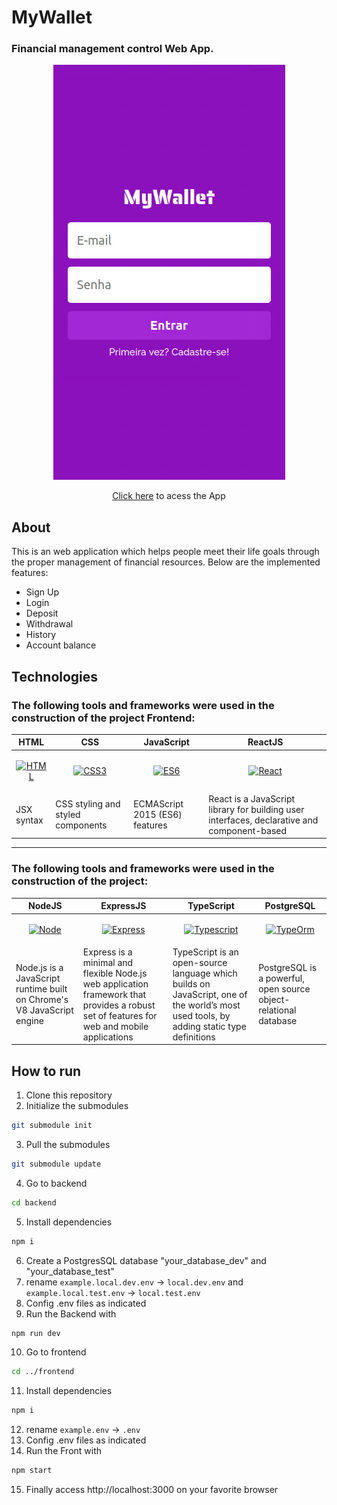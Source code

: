 # MyWallet
### Financial management control Web App.

<p align="center">
  <img src="https://github.com/RafaelBahiense/MyWallet-Front/blob/main/public/imgs/screenshot.png">
</p>

<p align="center">
   <a href="https://pokedex-nine-henna.vercel.app/">Click here</a> to acess the App
</p>

## About

This is an web application which helps people meet their life goals through the proper management of financial resources. Below are the implemented features:

- Sign Up
- Login
- Deposit
- Withdrawal
- History
- Account balance

## Technologies

### The following tools and frameworks were used in the construction of the project Frontend:
|HTML|CSS|JavaScript|ReactJS|
|-|-|-|-|
|[<p align="center"><img alt="HTML" width="60px" src="https://static.cdnlogo.com/logos/h/90/html-5.svg" /></p>][html]|[<p align="center"><img alt="CSS3" width="60px" src="https://upload.wikimedia.org/wikipedia/commons/d/d5/CSS3_logo_and_wordmark.svg" /></p>][css]|[<p align="center"><img alt="ES6" width="60px" src="https://static.cdnlogo.com/logos/j/44/javascript.svg" /></p>][es6]|[<p align="center"><img alt="React" width="60px" src="https://static.cdnlogo.com/logos/r/63/react.svg" /></p>][react]|
|JSX syntax|CSS styling and styled components|ECMAScript 2015 (ES6) features|React is a JavaScript library for building user interfaces, declarative and component-based|
___

### The following tools and frameworks were used in the construction of the project:
|NodeJS|ExpressJS|TypeScript|PostgreSQL|
|-|-|-|-|
|[<p align="center"><img alt="Node" width="70px" src="https://cdn.worldvectorlogo.com/logos/nodejs-icon.svg" /></p>][node]|[<p align="center"><img alt="Express" width="120px" src="https://cdn.worldvectorlogo.com/logos/express-109.svg" /></p>][express]|[<p align="center"><img alt="Typescript" width="60px" src="https://static.cdnlogo.com/logos/t/96/typescript.svg" /></p>][typescript]|[<p align="center"><img alt="TypeOrm" width="80px" src="https://upload.wikimedia.org/wikipedia/commons/thumb/2/29/Postgresql_elephant.svg/540px-Postgresql_elephant.svg.png" /></p>][postgresql]|
|Node.js is a JavaScript runtime built on Chrome's V8 JavaScript engine|Express is a minimal and flexible Node.js web application framework that provides a robust set of features for web and mobile applications|TypeScript is an open-source language which builds on JavaScript, one of the world’s most used tools, by adding static type definitions|PostgreSQL is a powerful, open source object-relational database|


[html]: https://www.w3schools.com/html/
[css]: https://www.w3schools.com/css/
[es6]: https://262.ecma-international.org/6.0/
[react]: https://reactjs.org/
[node]: https://nodejs.org/en/
[express]: https://expressjs.com/
[typescript]: https://www.typescriptlang.org/
[postgresql]: https://www.postgresql.org/
[Project repo]: https://github.com/RafaelBahiense/Pokedex


## How to run

1. Clone this repository
2. Initialize the submodules
```bash
git submodule init
```
3. Pull the submodules
```bash
git submodule update
```
4. Go to backend
```bash
cd backend
```
5. Install dependencies
```bash
npm i
```
6. Create a PostgresSQL database "your_database_dev" and "your_database_test"
7. rename `example.local.dev.env` -> `local.dev.env` and `example.local.test.env` -> `local.test.env`
8. Config .env files as indicated
9. Run the Backend with
```bash
npm run dev
```
10. Go to frontend
```bash
cd ../frontend
```
11. Install dependencies
```bash
npm i
```
12. rename `example.env` -> `.env`
13. Config .env files as indicated
14. Run the Front with
```bash
npm start
```
15. Finally access http://localhost:3000 on your favorite browser
